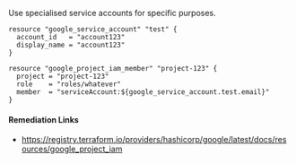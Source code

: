 
Use specialised service accounts for specific purposes.

```hcl
resource "google_service_account" "test" {
  account_id   = "account123"
  display_name = "account123"
}

resource "google_project_iam_member" "project-123" {
  project = "project-123"
  role    = "roles/whatever"
  member  = "serviceAccount:${google_service_account.test.email}"
}
```

#### Remediation Links
 - https://registry.terraform.io/providers/hashicorp/google/latest/docs/resources/google_project_iam

